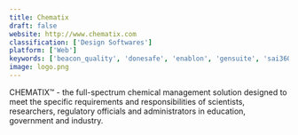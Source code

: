 ```yaml
---
title: Chematix
draft: false 
website: http://www.chematix.com
classification: ['Design Softwares']
platform: ['Web']
keywords: ['beacon_quality', 'donesafe', 'enablon', 'gensuite', 'sai360', 'salus_pro', 'trackwise', 'cammsrisk', 'ecompliance', 'iauditor', 'isotracker']
image: logo.png
---
```

CHEMATIX™ - the full-spectrum chemical management solution designed to meet the specific requirements and responsibilities of scientists, researchers, regulatory officials and administrators in education, government and industry.